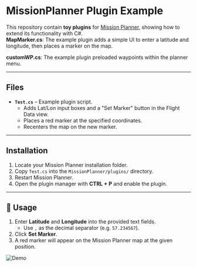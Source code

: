 # MissionPlanner Plugin Example

This repository contain **toy plugins** for [Mission Planner](https://ardupilot.org/planner/), showing how to extend its functionality with C#.  
**MapMarker.cs**: The example plugin adds a simple UI to enter a latitude and longitude, then places a marker on the map.

**customWP.cs**: The example plugin preloaded waypoints within the planner menu.

---

## Files

- **`Test.cs`** – Example plugin script.  
  - Adds Lat/Lon input boxes and a "Set Marker" button in the Flight Data view.  
  - Places a red marker at the specified coordinates.  
  - Recenters the map on the new marker.

---

## Installation

1. Locate your Mission Planner installation folder.  
2. Copy `Test.cs` into the `MissionPlanner/plugins/` directory.  
3. Restart Mission Planner.  
4. Open the plugin manager with **CTRL + P** and enable the plugin.

---

## 🚀 Usage

1. Enter **Latitude** and **Longitude** into the provided text fields.  
   - Use `,` as the decimal separator (e.g. `57.234567`).  
2. Click **Set Marker**.  
3. A red marker will appear on the Mission Planner map at the given position.

![Demo](plugin.gif)
